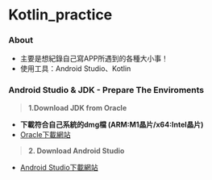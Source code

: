 # Kotlin_practice
### **About**
* 主要是想紀錄自己寫APP所遇到的各種大小事！
* 使用工具：Android Studio、Kotlin

### **Android Studio & JDK - Prepare The Enviroments**
> **1.Download JDK from Oracle**
* **下載符合自己系統的dmg檔 (ARM:M1晶片/x64:Intel晶片)**
* [Oracle下載網站](https://www.oracle.com/java/technologies/downloads/#jdk18-mac)

> **2. Download Android Studio**
* [Android Studio下載網站](https://developer.android.com/studio)
